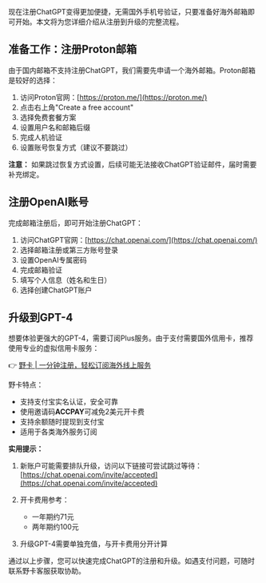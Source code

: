 现在注册ChatGPT变得更加便捷，无需国外手机号验证，只要准备好海外邮箱即可开始。本文将为您详细介绍从注册到升级的完整流程。

## 准备工作：注册Proton邮箱

由于国内邮箱不支持注册ChatGPT，我们需要先申请一个海外邮箱。Proton邮箱是较好的选择：

1. 访问Proton官网：[https://proton.me/](https://proton.me/)
2. 点击右上角"Create a free account"
3. 选择免费套餐方案
4. 设置用户名和邮箱后缀
5. 完成人机验证
6. 设置账号恢复方式（建议不要跳过）

**注意：** 如果跳过恢复方式设置，后续可能无法接收ChatGPT验证邮件，届时需要补充绑定。

## 注册OpenAI账号

完成邮箱注册后，即可开始注册ChatGPT：

1. 访问ChatGPT官网：[https://chat.openai.com/](https://chat.openai.com/)
2. 选择邮箱注册或第三方账号登录
3. 设置OpenAI专属密码
4. 完成邮箱验证
5. 填写个人信息（姓名和生日）
6. 选择创建ChatGPT账户

## 升级到GPT-4

想要体验更强大的GPT-4，需要订阅Plus服务。由于支付需要国外信用卡，推荐使用专业的虚拟信用卡服务：

👉 [野卡 | 一分钟注册，轻松订阅海外线上服务](https://bit.ly/bewildcard)

野卡特点：
- 支持支付宝实名认证，安全可靠
- 使用邀请码**ACCPAY**可减免2美元开卡费
- 支持余额随时提现到支付宝
- 适用于各类海外服务订阅

**实用提示：**

1. 新账户可能需要排队升级，访问以下链接可尝试跳过等待：
   [https://chat.openai.com/invite/accepted](https://chat.openai.com/invite/accepted)

2. 开卡费用参考：
   - 一年期约71元
   - 两年期约100元
   
3. 升级GPT-4需要单独充值，与开卡费用分开计算

通过以上步骤，您可以快速完成ChatGPT的注册和升级。如遇支付问题，可随时联系野卡客服获取协助。